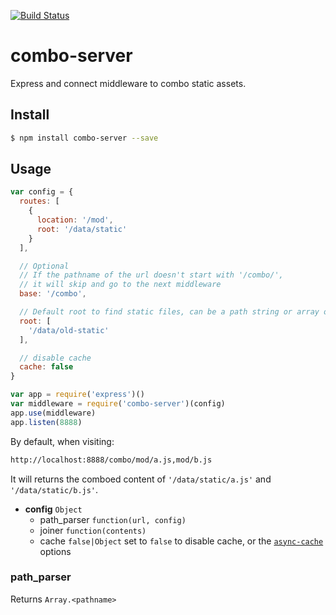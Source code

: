 [![Build Status](https://travis-ci.org/kaelzhang/combo-server.svg?branch=master)](https://travis-ci.org/kaelzhang/combo-server)


# combo-server

Express and connect middleware to combo static assets.

## Install

```sh
$ npm install combo-server --save
```

## Usage

```js
var config = {
  routes: [
    {
      location: '/mod',
      root: '/data/static'
    }
  ],

  // Optional
  // If the pathname of the url doesn't start with '/combo/',
  // it will skip and go to the next middleware
  base: '/combo',

  // Default root to find static files, can be a path string or array of strings
  root: [
    '/data/old-static'
  ],

  // disable cache
  cache: false
}

var app = require('express')()
var middleware = require('combo-server')(config)
app.use(middleware)
app.listen(8888)
```

By default, when visiting:

```sh
http://localhost:8888/combo/mod/a.js,mod/b.js
```

It will returns the comboed content of `'/data/static/a.js'` and `'/data/static/b.js'`.

- **config** `Object`
  - path_parser `function(url, config)`
  - joiner `function(contents)`
  - cache `false|Object` set to `false` to disable cache, or the [`async-cache`](https://www.npmjs.com/package/async-cache) options

### path_parser

Returns `Array.<pathname>`
